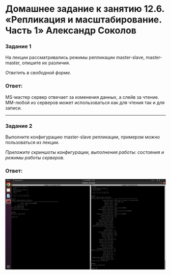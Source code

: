 # Домашнее задание к занятию 12.6. «Репликация и масштабирование. Часть 1» Александр Соколов

### Задание 1

На лекции рассматривались режимы репликации master-slave, master-master, опишите их различия.

*Ответить в свободной форме.*

### Ответ:

MS-мастер сервер отвечает за изменения данных, а слейв за чтение.
MM-любой из серверов может использоваться как для чтения так и для записи.


---

### Задание 2

Выполните конфигурацию master-slave репликации, примером можно пользоваться из лекции.

*Приложите скриншоты конфигурации, выполнения работы: состояния и режимы работы серверов.*

### Ответ:

![Image alt](https://github.com/sakol86/netology/blob/ready/Снимок%20экрана%20от%202022-12-22%2015-46-29.png)

